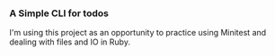### A Simple CLI for todos

I'm using this project as an opportunity to practice using Minitest and dealing with files and IO in Ruby.